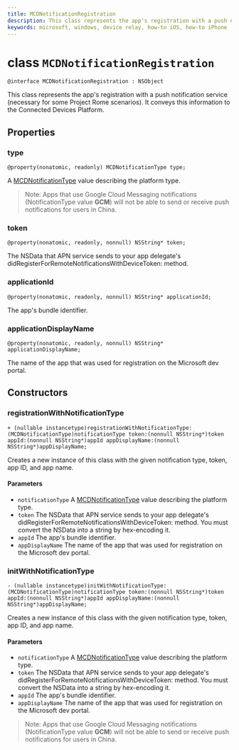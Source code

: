 ```yaml
---
title: MCDNotificationRegistration
description: This class represents the app's registration with a push notification service (necessary for some Project Rome scenarios). 
keywords: microsoft, windows, device relay, how-to iOS, how-to iPhone 
---
```


# class `MCDNotificationRegistration`

```
@interface MCDNotificationRegistration : NSObject
```


This class represents the app's registration with a push notification service (necessary for some Project Rome scenarios). It conveys this information to the Connected Devices Platform.

## Properties

### type
`@property(nonatomic, readonly) MCDNotificationType type;`

A [MCDNotificationType](MCDNotificationType.md) value describing the platform type.

> Note: Apps that use Google Cloud Messaging notifications (NotificationType value **GCM**) will not be able to send or receive push notifications for users in China.

### token
`@property(nonatomic, readonly, nonnull) NSString* token;`

The NSData that APN service sends to your app delegate's didRegisterForRemoteNotificationsWithDeviceToken: method.

### applicationId
`@property(nonatomic, readonly, nonnull) NSString* applicationId;`

The app's bundle identifier. 

### applicationDisplayName
`@property(nonatomic, readonly, nonnull) NSString* applicationDisplayName;`

The name of the app that was used for registration on the Microsoft dev portal.

## Constructors

### registrationWithNotificationType
`+ (nullable instancetype)registrationWithNotificationType:(MCDNotificationType)notificationType
    token:(nonnull NSString*)token
    appId:(nonnull NSString*)appId
    appDisplayName:(nonnull NSString*)appDisplayName;`

Creates a new instance of this class with the given notification type, token, app ID, and app name.

#### Parameters
* `notificationType` A [MCDNotificationType](MCDNotificationType.md) value describing the platform type.
* `token` The NSData that APN service sends to your app delegate's didRegisterForRemoteNotificationsWithDeviceToken: method. You must convert the NSData into a string by hex-encoding it.
* `appId` The app's bundle identifier.
* `appDisplayName` The name of the app that was used for registration on the Microsoft dev portal.

### initWithNotificationType
`- (nullable instancetype)initWithNotificationType:(MCDNotificationType)notificationType
    token:(nonnull NSString*)token
    appId:(nonnull NSString*)appId
    appDisplayName:(nonnull NSString*)appDisplayName;`

Creates a new instance of this class with the given notification type, token, app ID, and app name.

#### Parameters
* `notificationType` A [MCDNotificationType](MCDNotificationType.md) value describing the platform type.
* `token` The NSData that APN service sends to your app delegate's didRegisterForRemoteNotificationsWithDeviceToken: method. You must convert the NSData into a string by hex-encoding it.
* `appId` The app's bundle identifier.
* `appDisplayName` The name of the app that was used for registration on the Microsoft dev portal.

> Note: Apps that use Google Cloud Messaging notifications (NotificationType value **GCM**) will not be able to send or receive push notifications for users in China.
